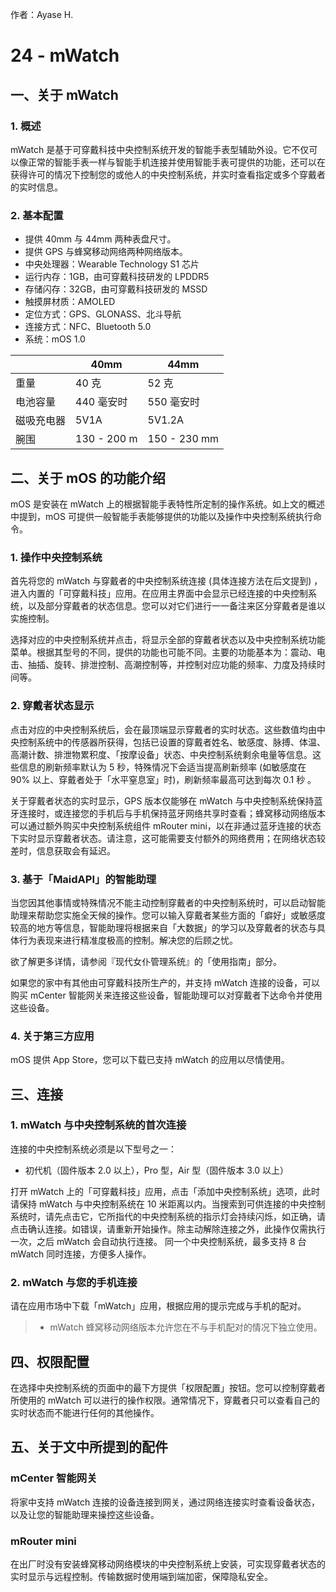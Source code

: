 作者：Ayase H.

# 24 - mWatch
## 一、关于 mWatch
### 1. 概述
mWatch 是基于可穿戴科技中央控制系统开发的智能手表型辅助外设。它不仅可以像正常的智能手表一样与智能手机连接并使用智能手表可提供的功能，还可以在获得许可的情况下控制您的或他人的中央控制系统，并实时查看指定或多个穿戴者的实时信息。
 
### 2. 基本配置
- 提供 40mm 与 44mm 两种表盘尺寸。
- 提供 GPS 与蜂窝移动网络两种网络版本。
- 中央处理器：Wearable Technology S1 芯片
- 运行内存：1GB，由可穿戴科技研发的 LPDDR5
- 存储闪存：32GB，由可穿戴科技研发的 MSSD
- 触摸屏材质：AMOLED
- 定位方式：GPS、GLONASS、北斗导航
- 连接方式：NFC、Bluetooth 5.0
- 系统：mOS 1.0

|           | 40mm       | 44mm          |
|-----------|------------|---------------|
| 重量      | 40 克       |  52 克        |
| 电池容量   | 440 毫安时  |  550 毫安时   |
| 磁吸充电器 | 5V1A        |  5V1.2A      |
| 腕围      | 130 - 200 m |  150 - 230 mm |

## 二、关于 mOS 的功能介绍
mOS 是安装在 mWatch 上的根据智能手表特性所定制的操作系统。如上文的概述中提到，mOS 可提供一般智能手表能够提供的功能以及操作中央控制系统执行命令。

### 1. 操作中央控制系统
首先将您的 mWatch 与穿戴者的中央控制系统连接 (具体连接方法在后文提到) ，进入内置的「可穿戴科技」应用。在应用主界面中会显示已经连接的中央控制系统，以及部分穿戴者的状态信息。您可以对它们进行一一备注来区分穿戴者是谁以实施控制。

选择对应的中央控制系统并点击，将显示全部的穿戴者状态以及中央控制系统功能菜单。根据其型号的不同，提供的功能也可能不同。主要的功能基本为：震动、电击、抽插、旋转、排泄控制、高潮控制等，并控制对应功能的频率、力度及持续时间等。

### 2. 穿戴者状态显示
点击对应的中央控制系统后，会在最顶端显示穿戴者的实时状态。这些数值均由中央控制系统中的传感器所获得，包括已设置的穿戴者姓名、敏感度、脉搏、体温、高潮计数、排泄物累积度、「按摩设备」状态、中央控制系统剩余电量等信息。这些信息的刷新频率默认为 5 秒，特殊情况下会适当提高刷新频率 (如敏感度在 90% 以上、穿戴者处于「水平窒息室」时)，刷新频率最高可达到每次 0.1 秒 。

关于穿戴者状态的实时显示，GPS 版本仅能够在 mWatch 与中央控制系统保持蓝牙连接时，或连接您的手机后与手机保持蓝牙网络共享时查看；蜂窝移动网络版本可以通过额外购买中央控制系统组件 mRouter mini，以在非通过蓝牙连接的状态下实时显示穿戴者状态。请注意，这可能需要支付额外的网络费用；在网络状态较差时，信息获取会有延迟。

### 3. 基于「MaidAPI」的智能助理
当您因其他事情或特殊情况不能主动控制穿戴者的中央控制系统时，可以启动智能助理来帮助您实施全天候的操作。您可以输入穿戴者某些方面的「癖好」或敏感度较高的地方等信息，智能助理将根据来自「大数据」的学习以及穿戴者的状态与具体行为表现来进行精准度极高的控制。解决您的后顾之忧。

欲了解更多详情，请参阅『现代女仆管理系统』的「使用指南」部分。

如果您的家中有其他由可穿戴科技所生产的，并支持 mWatch 连接的设备，可以购买 mCenter 智能网关来连接这些设备，智能助理可以对穿戴者下达命令并使用这些设备。

### 4. 关于第三方应用
mOS 提供 App Store，您可以下载已支持 mWatch 的应用以尽情使用。

## 三、连接
### 1. mWatch 与中央控制系统的首次连接
连接的中央控制系统必须是以下型号之一：
- 初代机（固件版本 2.0 以上），Pro 型，Air 型（固件版本 3.0 以上）

打开 mWatch 上的「可穿戴科技」应用，点击「添加中央控制系统」选项，此时请保持 mWatch 与中央控制系统在 10 米距离以内。当搜索到可供连接的中央控制系统时，请先点击它，它所指代的中央控制系统的指示灯会持续闪烁，如正确，请点击确认连接。如错误，请重新开始操作。除主动解除连接之外，此操作仅需执行一次，之后 mWatch 会自动执行连接。
同一个中央控制系统，最多支持 8 台 mWatch 同时连接，方便多人操作。

### 2. mWatch 与您的手机连接
请在应用市场中下载「mWatch」应用，根据应用的提示完成与手机的配对。
> * mWatch 蜂窝移动网络版本允许您在不与手机配对的情况下独立使用。

## 四、权限配置
在选择中央控制系统的页面中的最下方提供「权限配置」按钮。您可以控制穿戴者所使用的 mWatch 可以进行的操作权限。通常情况下，穿戴者只可以查看自己的实时状态而不能进行任何的其他操作。

## 五、关于文中所提到的配件
### mCenter 智能网关
将家中支持 mWatch 连接的设备连接到网关，通过网络连接实时查看设备状态，以及让您的智能助理来操控这些设备。

### mRouter mini
在出厂时没有安装蜂窝移动网络模块的中央控制系统上安装，可实现穿戴者状态的实时显示与远程控制。传输数据时使用端到端加密，保障隐私安全。
